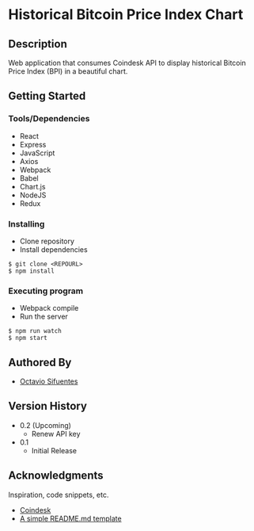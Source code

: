 # Historical Bitcoin Price Index Chart

## Description

Web application that consumes Coindesk API to display historical Bitcoin Price Index (BPI) in a beautiful chart.

## Getting Started

### Tools/Dependencies

* React
* Express
* JavaScript
* Axios
* Webpack
* Babel
* Chart.js
* NodeJS
* Redux

### Installing
* Clone repository
* Install dependencies
```
$ git clone <REPOURL>
$ npm install
```
### Executing program

* Webpack compile
* Run the server
```
$ npm run watch
$ npm start
```

## Authored By

* [Octavio Sifuentes](https://priceymineral.github.io/)

## Version History

* 0.2 (Upcoming)
    * Renew API key
* 0.1
    * Initial Release

## Acknowledgments

Inspiration, code snippets, etc.
* [Coindesk](https://www.coindesk.com/)
* [A simple README.md template](https://gist.github.com/DomPizzie/7a5ff55ffa9081f2de27c315f5018afc)
